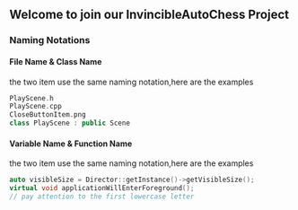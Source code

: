 ## Welcome to join our InvincibleAutoChess Project

### Naming Notations

#### File Name & Class Name
the two item use the same naming notation,here are the examples
```C++
PlayScene.h
PlayScene.cpp
CloseButtonItem.png
class PlayScene : public Scene
```

#### Variable Name & Function Name
the two item use the same naming notation,here are the examples
```C++
auto visibleSize = Director::getInstance()->getVisibleSize();
virtual void applicationWillEnterForeground();
// pay attention to the first lowercase letter
```